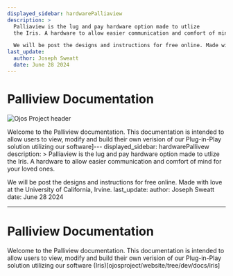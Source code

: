 ```yaml
---
displayed_sidebar: hardwarePalliaview
description: >
  Palliaview is the lug and pay hardware option made to utlize
  the Iris. A hardware to allow easier communication and comfort of mind for your loved ones.

  We will be post the designs and instructions for free online. Made with love at the University of California, Irvine.
last_update:
  author: Joseph Sweatt
  date: June 28 2024
---
```


# Palliview Documentation

![Ojos Project header](@site/static/images/header.png)

Welcome to the Palliview documentation. This documentation is intended to allow users to view, modify and build their own verision of our Plug-in-Play solution utilizing our software]---
displayed_sidebar: hardwarePallivew
description: >
Palliaview is the lug and pay hardware option made to utlize
the Iris. A hardware to allow easier communication and comfort of mind for your loved ones.

We will be post the designs and instructions for free online. Made with love at the University of California, Irvine.
last_update:
author: Joseph Sweatt
date: June 28 2024

---

# Palliview Documentation

Welcome to the Palliview documentation. This documentation is intended to allow users to view, modify and build their own verision of our Plug-in-Play solution utilizing our software (Iris)[ojosproject/website/tree/dev/docs/iris]
